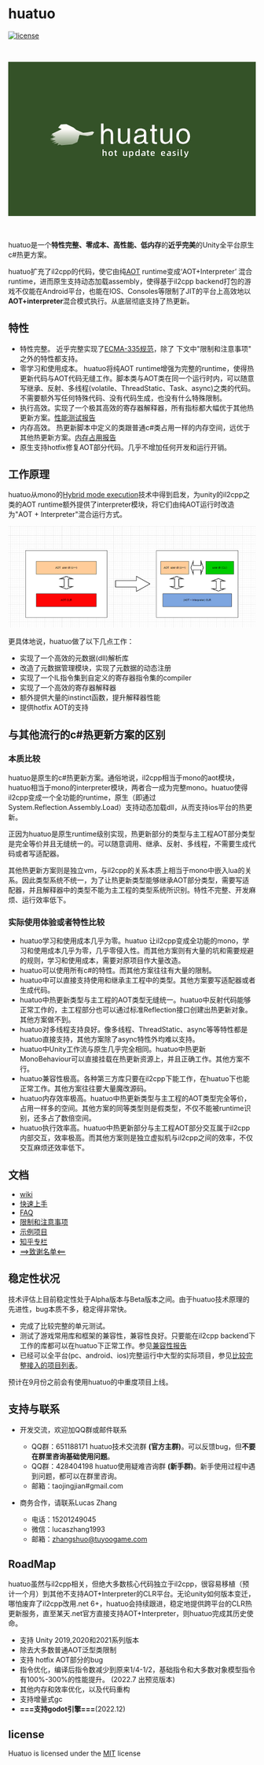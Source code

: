 
# huatuo

[![license](http://img.shields.io/badge/license-MIT-blue.svg)](https://opensource.org/licenses/MIT)

<br/>

![icon](docs/images/logo.png)

<br/>

huatuo是一个**特性完整、零成本、高性能、低内存**的**近乎完美**的Unity全平台原生c#热更方案。

huatuo扩充了il2cpp的代码，使它由纯[AOT](https://en.wikipedia.org/wiki/Ahead-of-time_compilation) runtime变成‘AOT+Interpreter’ 混合runtime，进而原生支持动态加载assembly，使得基于il2cpp backend打包的游戏不仅能在Android平台，也能在IOS、Consoles等限制了JIT的平台上高效地以**AOT+interpreter**混合模式执行。从底层彻底支持了热更新。

## 特性

- 特性完整。 近乎完整实现了[ECMA-335规范](https://www.ecma-international.org/publications-and-standards/standards/ecma-335/)，除了 下文中"限制和注意事项" 之外的特性都支持。
- 零学习和使用成本。 huatuo将纯AOT runtime增强为完整的runtime，使得热更新代码与AOT代码无缝工作。脚本类与AOT类在同一个运行时内，可以随意写继承、反射、多线程(volatile、ThreadStatic、Task、async)之类的代码。不需要额外写任何特殊代码、没有代码生成，也没有什么特殊限制。
- 执行高效。实现了一个极其高效的寄存器解释器，所有指标都大幅优于其他热更新方案。[性能测试报告](https://github.com/focus-creative-games/huatuo/wiki/benchmark)
- 内存高效。 热更新脚本中定义的类跟普通c#类占用一样的内存空间，远优于其他热更新方案。[内存占用报告](https://github.com/focus-creative-games/huatuo/wiki/memory)
- 原生支持hotfix修复AOT部分代码。几乎不增加任何开发和运行开销。

## 工作原理

huatuo从mono的[Hybrid mode execution](https://developpaper.com/new-net-interpreter-mono-has-arrived/)技术中得到启发，为unity的il2cpp之类的AOT runtime额外提供了interpreter模块，将它们由纯AOT运行时改造为"AOT + Interpreter"混合运行方式。

![icon](docs/images/architecture.png)

更具体地说，huatuo做了以下几点工作：

- 实现了一个高效的元数据(dll)解析库
- 改造了元数据管理模块，实现了元数据的动态注册
- 实现了一个IL指令集到自定义的寄存器指令集的compiler
- 实现了一个高效的寄存器解释器
- 额外提供大量的instinct函数，提升解释器性能
- 提供hotfix AOT的支持

## 与其他流行的c#热更新方案的区别

### 本质比较

huatuo是原生的c#热更新方案。通俗地说，il2cpp相当于mono的aot模块，huatuo相当于mono的interpreter模块，两者合一成为完整mono。huatuo使得il2cpp变成一个全功能的runtime，原生（即通过System.Reflection.Assembly.Load）支持动态加载dll，从而支持ios平台的热更新。

正因为huatuo是原生runtime级别实现，热更新部分的类型与主工程AOT部分类型是完全等价并且无缝统一的。可以随意调用、继承、反射、多线程，不需要生成代码或者写适配器。

其他热更新方案则是独立vm，与il2cpp的关系本质上相当于mono中嵌入lua的关系。因此类型系统不统一，为了让热更新类型能够继承AOT部分类型，需要写适配器，并且解释器中的类型不能为主工程的类型系统所识别。特性不完整、开发麻烦、运行效率低下。

### 实际使用体验或者特性比较

- huatuo学习和使用成本几乎为零。huatuo 让il2cpp变成全功能的mono，学习和使用成本几乎为零，几乎零侵入性。而其他方案则有大量的坑和需要规避的规则，学习和使用成本，需要对原项目作大量改造。
- huatuo可以使用所有c#的特性。而其他方案往往有大量的限制。
- huatuo中可以直接支持使用和继承主工程中的类型。其他方案要写适配器或者生成代码。
- huatuo中热更新类型与主工程的AOT类型无缝统一。huatuo中反射代码能够正常工作的，主工程部分也可以通过标准Reflection接口创建出热更新对象。其他方案做不到。
- huatuo对多线程支持良好。像多线程、ThreadStatic、async等等特性都是huatuo直接支持，其他方案除了async特性外均难以支持。
- huatuo中Unity工作流与原生几乎完全相同。huatuo中热更新MonoBehaviour可以直接挂载在热更新资源上，并且正确工作。其他方案不行。
- huatuo兼容性极高。各种第三方库只要在il2cpp下能工作，在huatuo下也能正常工作。其他方案往往要大量魔改源码。
- huatuo内存效率极高。huatuo中热更新类型与主工程的AOT类型完全等价，占用一样多的空间。其他方案的同等类型则是假类型，不仅不能被runtime识别，还多占了数倍空间。
- huatuo执行效率高。huatuo中热更新部分与主工程AOT部分交互属于il2cpp内部交互，效率极高。而其他方案则是独立虚拟机与il2cpp之间的效率，不仅交互麻烦还效率低下。

## 文档

- [wiki](https://github.com/focus-creative-games/huatuo/wiki/home)
- [快速上手](https://github.com/focus-creative-games/huatuo/wiki/start_up)
- [FAQ](https://github.com/focus-creative-games/huatuo/wiki/FAQ)
- [限制和注意事项](https://github.com/focus-creative-games/huatuo/wiki/limit)
- [示例项目](https://github.com/focus-creative-games/huatuo_trial)
- [知乎专栏](https://www.zhihu.com/column/c_1489549396035870720)
- [==>致谢名单<==](https://github.com/focus-creative-games/huatuo/wiki/donate)

## 稳定性状况

技术评估上目前稳定性处于Alpha版本与Beta版本之间。由于huatuo技术原理的先进性，bug本质不多，稳定得非常快。

- 完成了比较完整的单元测试。
- 测试了游戏常用库和框架的兼容性，兼容性良好。只要能在il2cpp backend下工作的库都可以在huatuo下正常工作。参见[兼容性报告](https://github.com/focus-creative-games/huatuo/wiki/compatible)
- 已经可以全平台(pc、android、ios)完整运行中大型的实际项目，参见[比较完整接入的项目列表](https://github.com/focus-creative-games/huatuo/wiki/go_through_projects)。

预计在9月份之前会有使用huatuo的中重度项目上线。

## 支持与联系

- 开发交流，欢迎加QQ群或邮件联系
  - QQ群：651188171 huatuo技术交流群 **(官方主群)**。可以反馈bug，但**不要在群里咨询基础使用问题**。
  - QQ群：428404198 huatuo使用疑难咨询群 **(新手群)**。新手使用过程中遇到问题，都可以在群里咨询。
  - 邮箱：taojingjian#gmail.com

- 商务合作，请联系Lucas Zhang
  - 电话：15201249045
  - 微信：lucaszhang1993
  - 邮箱：zhangshuo@tuyoogame.com

## RoadMap

huatuo虽然与il2cpp相关，但绝大多数核心代码独立于il2cpp，很容易移植（预计一个月）到其他不支持AOT+Interpreter的CLR平台。无论unity如何版本变迁，哪怕废弃了il2cpp改用.net 6+，huatuo会持续跟进，稳定地提供跨平台的CLR热更新服务，直至某天.net官方直接支持AOT+Interpreter，则huatuo完成其历史使命。

- 支持 Unity 2019,2020和2021系列版本
- 除去大多数普通AOT泛型类限制
- 支持 hotfix AOT部分的bug
- 指令优化，编译后指令数减少到原来1/4-1/2，基础指令和大多数对象模型指令有100%-300%的性能提升。 (2022.7 出预览版本)
- 其他内存和效率优化，以及代码重构
- 支持增量式gc
- **===支持godot引擎===**(2022.12)

## license

Huatuo is licensed under the [MIT](https://github.com/focus-creative-games/luban/blob/main/LICENSE.TXT) license
